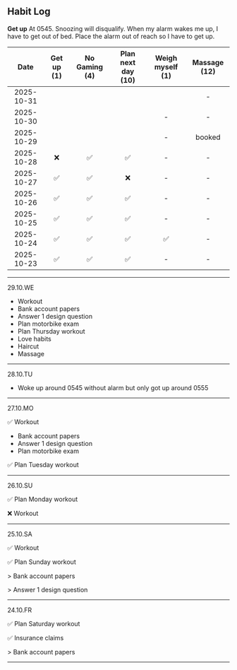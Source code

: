 ## Habit Log

**Get up**
At 0545.
Snoozing will disqualify.
When my alarm wakes me up, I have to get out of bed. Place the alarm out of reach so I have to get up.



| Date           | Get up (1)  | No Gaming (4) | Plan next day (10)| Weigh myself (1) | Massage (12) |
|:--------------:|:-----------:|:-------------:|:-----------------:|:----------------:|:------------:|
| 2025-10-31     |             |               |                   |                  |-             |
| 2025-10-30     |             |               |                   |-                 |-             |
| 2025-10-29     |             |               |                   |-                 |   booked     |
| 2025-10-28     |❌           |✅            |✅                 |-                 |-             |
| 2025-10-27     |✅           |✅            |❌                 |-                 |-             |
| 2025-10-26     |✅           |✅            |✅                 |-                 |-             |
| 2025-10-25     |✅           |✅            |✅                 |-                 |-             |
| 2025-10-24     |✅           |✅            |✅                 |           ✅     |    -         |
| 2025-10-23     |✅           |✅            |✅                 |  -               |    -         |

------------------
29.10.WE

* Workout
* Bank account papers
* Answer 1 design question
* Plan motorbike exam
* Plan Thursday workout
* Love habits
* Haircut
* Massage

------------------
28.10.TU

- Woke up around 0545 without alarm but only got up around 0555

------------------
27.10.MO

✅ Workout

* Bank account papers
* Answer 1 design question
* Plan motorbike exam
  
✅ Plan Tuesday workout

------------------
26.10.SU

✅ Plan Monday workout

❌ Workout
  
------------------
25.10.SA

✅ Workout

✅ Plan Sunday workout

&gt; Bank account papers

&gt; Answer 1 design question

------------------
24.10.FR

✅ Plan Saturday workout

✅ Insurance claims

&gt; Bank account papers

------------------

<!--
**Bubke/Bubke** is a ✨ _special_ ✨ repository because its `README.md` (this file) appears on your GitHub profile.

Here are some ideas to get you started:

✅
❌
🟡
- 🔭 I’m currently working on ...
- 🌱 I’m currently learning ...
- 👯 I’m looking to collaborate on ...
- 🤔 I’m looking for help with ...
- 💬 Ask me about ...
- 📫 How to reach me: ...
- 😄 Pronouns: ...
- ⚡ Fun fact: ...
-->
